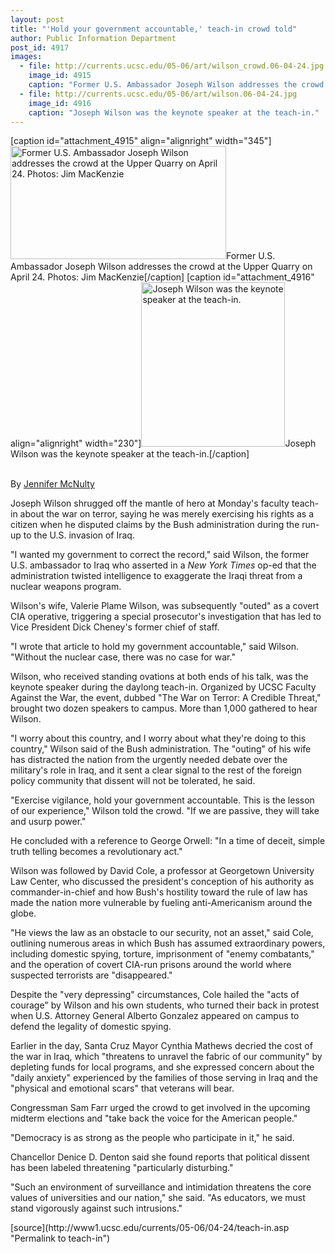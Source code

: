 ```yaml
---
layout: post
title: "'Hold your government accountable,' teach-in crowd told"
author: Public Information Department
post_id: 4917
images:
  - file: http://currents.ucsc.edu/05-06/art/wilson_crowd.06-04-24.jpg
    image_id: 4915
    caption: "Former U.S. Ambassador Joseph Wilson addresses the crowd at the Upper Quarry on April 24. Photos: Jim MacKenzie"
  - file: http://currents.ucsc.edu/05-06/art/wilson.06-04-24.jpg
    image_id: 4916
    caption: "Joseph Wilson was the keynote speaker at the teach-in."
---
```


[caption id="attachment_4915" align="alignright" width="345"]<a href="http://localhost/mysite/wp-content/uploads/2006/04/wilson_crowd.06-04-24.jpg"><img class="size-full wp-image-4915" src="http://localhost/mysite/wp-content/uploads/2006/04/wilson_crowd.06-04-24.jpg" alt="Former U.S. Ambassador Joseph Wilson addresses the crowd at the Upper Quarry on April 24. Photos: Jim MacKenzie" width="345" height="181" /></a>Former U.S. Ambassador Joseph Wilson addresses the crowd at the Upper Quarry on April 24. Photos: Jim MacKenzie[/caption]
[caption id="attachment_4916" align="alignright" width="230"]<a href="http://localhost/mysite/wp-content/uploads/2006/04/wilson.06-04-24.jpg"><img class="size-full wp-image-4916" src="http://localhost/mysite/wp-content/uploads/2006/04/wilson.06-04-24.jpg" alt="Joseph Wilson was the keynote speaker at the teach-in." width="230" height="263" /></a>Joseph Wilson was the keynote speaker at the teach-in.[/caption]
<a name="content" id="content"></a>
<p>
  <br>
  By <a href="mailto:jmcnulty@ucsc.edu">Jennifer McNulty</a>
</p>
<p>
  Joseph Wilson shrugged off the mantle of hero at Monday's faculty teach-in about the war on terror, saying he was merely exercising his rights as a citizen when he disputed claims by the Bush administration during the run-up to the U.S. invasion of Iraq.
</p>
<p>
  "I wanted my government to correct the record," said Wilson, the former U.S. ambassador to Iraq who asserted in a <i>New York Times</i> op-ed that the administration twisted intelligence to exaggerate the Iraqi threat from a nuclear weapons program.
</p>
<p>
  Wilson's wife, Valerie Plame Wilson, was subsequently "outed" as a covert CIA operative, triggering a special prosecutor's investigation that has led to Vice President Dick Cheney's former chief of staff.
</p>
<p>
  "I wrote that article to hold my government accountable," said Wilson. "Without the nuclear case, there was no case for war."
</p>
<p>
  Wilson, who received standing ovations at both ends of his talk, was the keynote speaker during the daylong teach-in. Organized by UCSC Faculty Against the War, the event, dubbed "The War on Terror: A Credible Threat," brought two dozen speakers to campus. More than 1,000 gathered to hear Wilson.
</p>
<p>
  "I worry about this country, and I worry about what they're doing to this country," Wilson said of the Bush administration. The "outing" of his wife has distracted the nation from the urgently needed debate over the military's role in Iraq, and it sent a clear signal to the rest of the foreign policy community that dissent will not be tolerated, he said.
</p>
<p>
  "Exercise vigilance, hold your government accountable. This is the lesson of our experience," Wilson told the crowd. "If we are passive, they will take and usurp power."
</p>
<p>
  He concluded with a reference to George Orwell: "In a time of deceit, simple truth telling becomes a revolutionary act."
</p>
<p>
  Wilson was followed by David Cole, a professor at Georgetown University Law Center, who discussed the president's conception of his authority as commander-in-chief and how Bush's hostility toward the rule of law has made the nation more vulnerable by fueling anti-Americanism around the globe.
</p>
<p>
  "He views the law as an obstacle to our security, not an asset," said Cole, outlining numerous areas in which Bush has assumed extraordinary powers, including domestic spying, torture, imprisonment of "enemy combatants," and the operation of covert CIA-run prisons around the world where suspected terrorists are "disappeared."
</p>
<p>
  Despite the "very depressing" circumstances, Cole hailed the "acts of courage" by Wilson and his own students, who turned their back in protest when U.S. Attorney General Alberto Gonzalez appeared on campus to defend the legality of domestic spying.
</p>
<p>
  Earlier in the day, Santa Cruz Mayor Cynthia Mathews decried the cost of the war in Iraq, which "threatens to unravel the fabric of our community" by depleting funds for local programs, and she expressed concern about the "daily anxiety" experienced by the families of those serving in Iraq and the "physical and emotional scars" that veterans will bear.
</p>
<p>
  Congressman Sam Farr urged the crowd to get involved in the upcoming midterm elections and "take back the voice for the American people."
</p>
<p>
  "Democracy is as strong as the people who participate in it," he said.
</p>
<p>
  Chancellor Denice D. Denton said she found reports that political dissent has been labeled threatening "particularly disturbing."
</p>
<p>
  "Such an environment of surveillance and intimidation threatens the core values of universities and our nation," she said. "As educators, we must stand vigorously against such intrusions."
</p>
<form>
  <input name="t1" size="-1" type="hidden">
</form>




</p>
[source](http://www1.ucsc.edu/currents/05-06/04-24/teach-in.asp "Permalink to teach-in")
